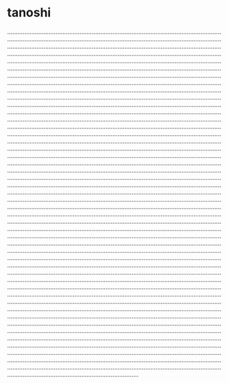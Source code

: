 # tanoshi
................................................................................................................................................................................................................................................................................................................................................................................................................................................................................................................................................................................................................................................................................................................................................................................................................................................................................................................................................................................................................................................................................................................................................................................................................................................................................................................................................................................................................................................................................................................................................................................................................................................................................................................................................................................................................................................................................................................................................................................................................................................................................................................................................................................................................................................................................................................................................................................................................................................................................................................................................................................................................................................................................................................................................................................................................................................................................................................................................................................................................................................................................................................................................................................................................................................................................................................................................................................................................................................................................................................................................................................................................................................................................................................................................................................................................................................................................................................................................................................................................................................................................................................................................................................................................................................................................................................................................................................................................................................................................................................................................................................................................................................................................................................................................................................................................................................................................................................................................................................................................................................................................................................................................................................................................................................................................................................................................................................................................................................................................................................................................................................................................................................................................................................................................................................................................................................................................................................................................................................................................................................................................................................................................